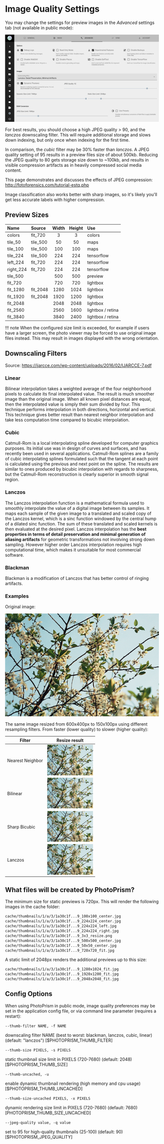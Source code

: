 # Image Quality Settings

You may change the settings for preview images in the *Advanced* settings tab (not available in public mode):

![](img/advanced-settings.jpg)

For best results, you should choose a high JPEG quality > 90, and the *lanczos* downscaling filter.
This will require additional storage and slows down indexing, but only once when indexing for the first time.

In comparison, the *cubic* filter may be 30% faster than *lanczos*.
A JPEG quality setting of 95 results in a preview files size of about 500kb.
Reducing the JPEG quality to 80 gets storage size down to ~100kb, and results in visible compression artifacts
as in heavily compressed social media content.

This page demonstrates and discusses the effects of JPEG compression: http://fotoforensics.com/tutorial-estq.php

Image classification also works better with sharp images, 
so it's likely you'll get less accurate labels with higher compression.

## Preview Sizes ##

Name      | Source    | Width  | Height  | Use               |
:---------|:----------|:------:|:-------:|:------------------|
colors    | fit_720   | 3      | 3       | colors            |
tile_50   | tile_500  | 50     | 50      | maps              |
tile_100  | tile_500  | 100    | 100     | maps              |
tile_224  | tile_500  | 224    | 224     | tensorflow        |
left_224  | fit_720   | 224    | 224     | tensorflow        |
right_224 | fit_720   | 224    | 224     | tensorflow        |
tile_500  |           | 500    | 500     | preview           |
fit_720   |           | 720    | 720     | lightbox          |
fit_1280  | fit_2048  | 1280   | 1024    | lightbox          |
fit_1920  | fit_2048  | 1920   | 1200    | lightbox          |
fit_2048  |           | 2048   | 2048    | lightbox          |
fit_2560  |           | 2560   | 1600    | lightbox / retina |
fit_3840  |           | 3840   | 2400    | lightbox / retina |

!!! note
    When the configured size limit is exceeded, for example if users have a larger screen,
    the photo viewer may be forced to use original image files instead.
    This may result in images displayed with the wrong orientation.

## Downscaling Filters ##

Source: https://ijarcce.com/wp-content/uploads/2016/02/IJARCCE-7.pdf

### Linear ###

Bilinear interpolation takes a weighted average of the four
neighborhood pixels to calculate its final interpolated
value. The result is much smoother image than the original
image. When all known pixel distances are equal, then the
interpolated value is simply their sum divided by four.
This technique performs interpolation in both directions,
horizontal and vertical. This technique gives better result
than nearest neighbor interpolation and take less
computation time compared to bicubic interpolation.

### Cubic ###

Catmull-Rom is a local interpolating spline developed for
computer graphics purposes. Its initial use was in design
of curves and surfaces, and has recently been used in
several applications. Catmull-Rom splines are a family of
cubic interpolating splines formulated such that the
tangent at each point is calculated using the previous and
next point on the spline. The results are similar to ones
produced by bicubic interpolation with regards to
sharpness, but the Catmull-Rom reconstruction is clearly
superior in smooth signal region.

### Lanczos ###

The Lanczos interpolation function is a mathematical formula
used to smoothly interpolate the value of a digital
image between its samples. It maps each sample of the
given image to a translated and scaled copy of the Lanczos
kernel, which is a sinc function windowed by the central
hump of a dilated sinc function. The sum of these
translated and scaled kernels is then evaluated at the
desired pixel. Lanczos interpolation has the **best
properties in terms of detail preservation and minimal
generation of aliasing artifacts** for geometric
transformations not involving strong down sampling.
However higher order Lanczos interpolation requires high
computational time, which makes it unsuitable for
most commercial software.

### Blackman ###

Blackman is a modification of Lanczos that has better control of ringing artifacts.

### Examples ###

Original image:

![](img/branches.png)

The same image resized from 600x400px to 150x100px using different resampling filters.
From faster (lower quality) to slower (higher quality):

Filter                    | Resize result
--------------------------|---------------------------------------------
Nearest Neighbor          | ![](img/out_resize_nearest.png)
Bilinear                  | ![](img/out_resize_linear.png)
Sharp Bicubic             | ![](img/out_resize_catrom.png)
Lanczos                   | ![](img/out_resize_lanczos.png)

## What files will be created by PhotoPrism? ##

The minimum size for static previews is 720px. This will render the following images in the cache folder:

```
cache/thumbnails/1/a/3/1a30c1f...9_100x100_center.jpg
cache/thumbnails/1/a/3/1a30c1f...9_224x224_center.jpg
cache/thumbnails/1/a/3/1a30c1f...9_224x224_left.jpg
cache/thumbnails/1/a/3/1a30c1f...9_224x224_right.jpg
cache/thumbnails/1/a/3/1a30c1f...9_3x3_resize.png
cache/thumbnails/1/a/3/1a30c1f...9_500x500_center.jpg
cache/thumbnails/1/a/3/1a30c1f...9_50x50_center.jpg
cache/thumbnails/1/a/3/1a30c1f...9_720x720_fit.jpg
```

A static limit of 2048px renders the additional previews up to this size:

```
cache/thumbnails/1/a/3/1a30c1f...9_1280x1024_fit.jpg
cache/thumbnails/1/a/3/1a30c1f...9_1920x1200_fit.jpg
cache/thumbnails/1/a/3/1a30c1f...9_2048x2048_fit.jpg
```

## Config Options ##

When using PhotoPrism in public mode, image quality preferences may be set in the application config file, 
or via command line parameter (requires a restart):

`--thumb-filter NAME, -f NAME`

downscaling filter NAME (best to worst: blackman, lanczos, cubic, linear) (default: "lanczos") [$PHOTOPRISM_THUMB_FILTER]

`--thumb-size PIXELS, -s PIXELS`

static thumbnail size limit in PIXELS (720-7680) (default: 2048) [$PHOTOPRISM_THUMB_SIZE]

`--thumb-uncached, -u`

enable dynamic thumbnail rendering (high memory and cpu usage) [$PHOTOPRISM_THUMB_UNCACHED]

`--thumb-size-uncached PIXELS, -x PIXELS`

dynamic rendering size limit in PIXELS (720-7680) (default: 7680) [PHOTOPRISM_THUMB_SIZE_UNCACHED]

`--jpeg-quality value, -q value`

set to 95 for high-quality thumbnails (25-100) (default: 90) [$PHOTOPRISM_JPEG_QUALITY]
